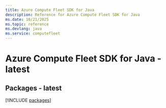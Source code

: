 ```yaml
---
title: Azure Compute Fleet SDK for Java
description: Reference for Azure Compute Fleet SDK for Java
ms.date: 10/21/2025
ms.topic: reference
ms.devlang: java
ms.service: computefleet
---
```

# Azure Compute Fleet SDK for Java - latest
## Packages - latest
[!INCLUDE [packages](compute-fleet-index.md)]